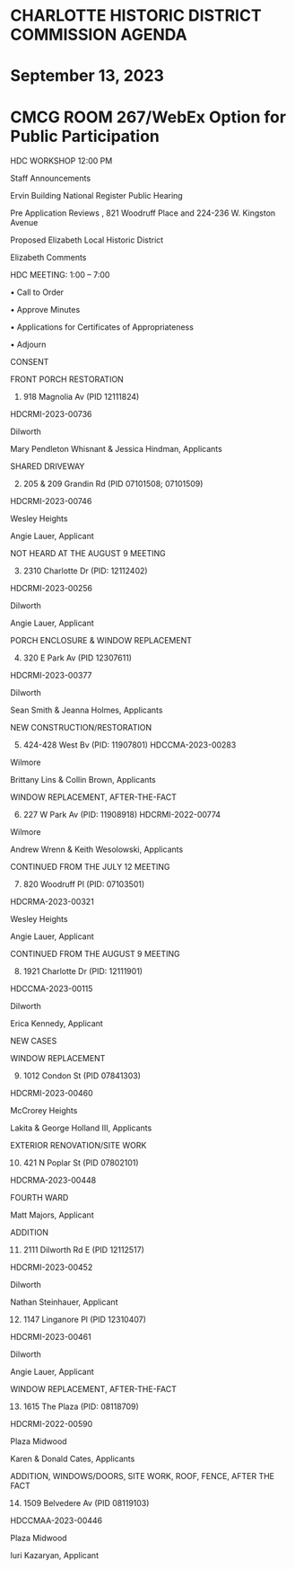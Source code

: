# CHARLOTTE HISTORIC DISTRICT COMMISSION AGENDA 

# September 13, 2023 

# CMCG ROOM 267/WebEx Option for Public Participation 

HDC WORKSHOP 12:00 PM 

Staff Announcements 

Ervin Building National Register Public Hearing 

Pre Application Reviews , 821 Woodruff Place and 224-236 W. Kingston Avenue 

Proposed Elizabeth Local Historic District 

Elizabeth Comments 

HDC MEETING: 1:00 – 7:00 

• Call to Order 

• Approve Minutes 

• Applications for Certificates of Appropriateness 

• Adjourn 

CONSENT 

FRONT PORCH RESTORATION 

1. 918 Magnolia Av (PID 12111824) 

HDCRMI-2023-00736 

Dilworth 

Mary Pendleton Whisnant & Jessica Hindman, Applicants 

SHARED DRIVEWAY 

2. 205 & 209 Grandin Rd (PID 07101508; 07101509) 

HDCRMI-2023-00746 

Wesley Heights 

Angie Lauer, Applicant 

NOT HEARD AT THE AUGUST 9 MEETING 

3. 2310 Charlotte Dr (PID: 12112402) 

HDCRMI-2023-00256 

Dilworth 

Angie Lauer, Applicant 

PORCH ENCLOSURE & WINDOW REPLACEMENT 

4. 320 E Park Av (PID 12307611) 

HDCRMI-2023-00377 

Dilworth 

Sean Smith & Jeanna Holmes, Applicants 

NEW CONSTRUCTION/RESTORATION 

5. 424-428 West Bv (PID: 11907801) HDCCMA-2023-00283 

Wilmore 

Brittany Lins & Collin Brown, Applicants 

WINDOW REPLACEMENT, AFTER-THE-FACT 

6. 227 W Park Av (PID: 11908918) HDCRMI-2022-00774 

Wilmore 

Andrew Wrenn & Keith Wesolowski, Applicants 

CONTINUED FROM THE JULY 12 MEETING 

7. 820 Woodruff Pl (PID: 07103501) 

HDCRMA-2023-00321 

Wesley Heights 

Angie Lauer, Applicant 

CONTINUED FROM THE AUGUST 9 MEETING 

8. 1921 Charlotte Dr (PID: 12111901) 

HDCCMA-2023-00115 

Dilworth 

Erica Kennedy, Applicant 

NEW CASES 

WINDOW REPLACEMENT 

9. 1012 Condon St (PID 07841303) 

HDCRMI-2023-00460 

McCrorey Heights 

Lakita & George Holland III, Applicants 

EXTERIOR RENOVATION/SITE WORK 

10. 421 N Poplar St (PID 07802101) 

HDCRMA-2023-00448 

FOURTH WARD 

Matt Majors, Applicant 

ADDITION 

11. 2111 Dilworth Rd E (PID 12112517) 

HDCRMI-2023-00452 

Dilworth 

Nathan Steinhauer, Applicant 

12. 1147 Linganore Pl (PID 12310407) 

HDCRMI-2023-00461 

Dilworth 

Angie Lauer, Applicant 

WINDOW REPLACEMENT, AFTER-THE-FACT 

13. 1615 The Plaza (PID: 08118709) 

HDCRMI-2022-00590 

Plaza Midwood 

Karen & Donald Cates, Applicants 

ADDITION, WINDOWS/DOORS, SITE WORK, ROOF, FENCE, AFTER THE FACT 

14. 1509 Belvedere Av (PID 08119103) 

HDCCMAA-2023-00446 

Plaza Midwood 

Iuri Kazaryan, Applicant
